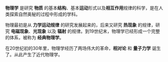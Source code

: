 
**物理学** 是研究 **物质** 的基本**结构**、基本**运动**形式以及**相互作用**规律的科学，是在人类探索自然奥秘的过程中形成的学科。

物理最初是从 **力学运动规律** 的研究发展起来的，后来又研究 **热现象** 的规律，研究 **电磁现象**、**光现象** 以及 **辐射** 的规律。到19世纪末，物理学已经形成一个完整的体系，被称为 **经典物理学**。

在20世纪初的30年里，物理学经历了两场伟大的革命，**相对论** 和 **量子力学** 诞生了。从此产生了近代物理学。

